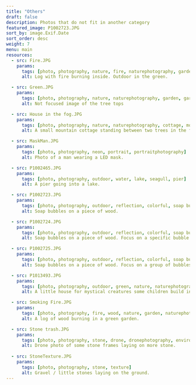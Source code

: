 ```yaml
---
title: "Others"
draft: false
description: Photos that do not fit in another category
featured_image: P1002723.JPG
sort_by: image.Exif.Date
sort_order: desc
weight: 7
menu: main
resources:
  - src: Fire.JPG
    params:
      tags: [photo, photography, nature, fire, naturephotography, garden, gardenphotography]
      alt: Log with fire burning inside. Outdoor in the green.

  - src: Green.JPG
    params:
      tags: [photo, photography, nature, naturephotography, garden, gardenphotography, green]
      alt: Not focused image of the tree tops

  - src: House in the fog.JPG
    params:
      tags: [photo, photography, nature, naturephotography, cottage, mountains, tree, alps]
      alt: A small mountain cottage standing between two trees in the fog.

  - src: MaskMan.JPG
    params:
      tags: [photo, photography, neon, portrait, portraitphotography]
      alt: Photo of a man wearing a LED mask.

  - src: P1002465.JPG
    params:
      tags: [photo, photography, outdoor, water, lake, seagull, pier]
      alt: A pier going into a lake.

  - src: P1002723.JPG
    params:
      tags: [photo, photography, outdoor, reflection, colorful, soap bubbles]
      alt: Soap bubbles on a piece of wood.

  - src: P1002724.JPG
    params:
      tags: [photo, photography, outdoor, reflection, colorful, soap bubbles]
      alt: Soap bubbles on a piece of wood. Focus on a specific bubble.

  - src: P1002725.JPG
    params:
      tags: [photo, photography, outdoor, reflection, colorful, soap bubbles]
      alt: Soap bubbles on a piece of wood. Focus on a group of bubbles.

  - src: P1013493.JPG
    params:
      tags: [photo, photography, outdoor, green, nature, naturephotography, house]
      alt: A little house for mystical creatures some children build in the woods.

  - src: Smoking Fire.JPG
    params:
      tags: [photo, photography, fire, wood, nature, garden, naturephotography, gardenphotography]
      alt: A log of wood burning in a green garden.

  - src: Stone trash.JPG
    params:
      tags: [photo, photography, stone, drone, dronephotography, environment, trash]
      alt: Drone photo of some stone frames laying on more stone.
      
  - src: StoneTexture.JPG
    params:
      tags: [photo, photography, stone, texture]
      alt: Gravel / little stones laying on the ground.
---
```


